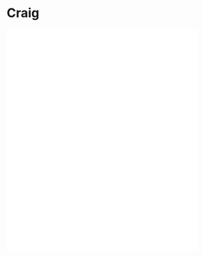 # Craig 
<img align="left" height="250" src="https://github.com/Suff99/github-stats/blob/master/generated/overview.svg">
<img align="left" height="250" src="https://github.com/Suff99/github-stats/blob/master/generated/languages.svg">



